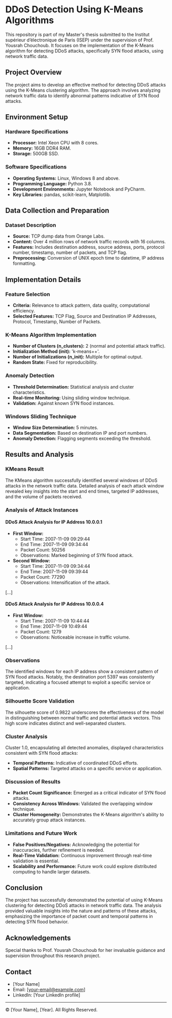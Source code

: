 # DDoS Detection Using K-Means Algorithms

This repository is part of my Master's thesis submitted to the Institut supérieur d’électronique de Paris (ISEP) under the supervision of Prof. Yousrah Chouchoub. It focuses on the implementation of the K-Means algorithm for detecting DDoS attacks, specifically SYN flood attacks, using network traffic data.

## Project Overview

The project aims to develop an effective method for detecting DDoS attacks using the K-Means clustering algorithm. The approach involves analyzing network traffic data to identify abnormal patterns indicative of SYN flood attacks.

## Environment Setup

### Hardware Specifications

- **Processor:** Intel Xeon CPU with 8 cores.
- **Memory:** 16GB DDR4 RAM.
- **Storage:** 500GB SSD.

### Software Specifications

- **Operating Systems:** Linux, Windows 8 and above.
- **Programming Language:** Python 3.8.
- **Development Environments:** Jupyter Notebook and PyCharm.
- **Key Libraries:** pandas, scikit-learn, Matplotlib.

## Data Collection and Preparation

### Dataset Description

- **Source:** TCP dump data from Orange Labs.
- **Content:** Over 4 million rows of network traffic records with 16 columns.
- **Features:** Includes destination address, source address, ports, protocol number, timestamp, number of packets, and TCP flag.
- **Preprocessing:** Conversion of UNIX epoch time to datetime, IP address formatting.

## Implementation Details

### Feature Selection

- **Criteria:** Relevance to attack pattern, data quality, computational efficiency.
- **Selected Features:** TCP Flag, Source and Destination IP Addresses, Protocol, Timestamp, Number of Packets.

### K-Means Algorithm Implementation

- **Number of Clusters (n_clusters):** 2 (normal and potential attack traffic).
- **Initialization Method (init):** 'k-means++'.
- **Number of Initializations (n_init):** Multiple for optimal output.
- **Random State:** Fixed for reproducibility.

### Anomaly Detection

- **Threshold Determination:** Statistical analysis and cluster characteristics.
- **Real-time Monitoring:** Using sliding window technique.
- **Validation:** Against known SYN flood instances.

### Windows Sliding Technique

- **Window Size Determination:** 5 minutes.
- **Data Segmentation:** Based on destination IP and port numbers.
- **Anomaly Detection:** Flagging segments exceeding the threshold.

## Results and Analysis

### KMeans Result

The KMeans algorithm successfully identified several windows of DDoS attacks in the network traffic data. Detailed analysis of each attack window revealed key insights into the start and end times, targeted IP addresses, and the volume of packets received.

### Analysis of Attack Instances

#### DDoS Attack Analysis for IP Address 10.0.0.1

- **First Window:** 
  - Start Time: 2007-11-09 09:29:44
  - End Time: 2007-11-09 09:34:44
  - Packet Count: 50256
  - Observations: Marked beginning of SYN flood attack.
- **Second Window:** 
  - Start Time: 2007-11-09 09:34:44
  - End Time: 2007-11-09 09:39:44
  - Packet Count: 77290
  - Observations: Intensification of the attack.

[...]

#### DDoS Attack Analysis for IP Address 10.0.0.4

- **First Window:** 
  - Start Time: 2007-11-09 10:44:44
  - End Time: 2007-11-09 10:49:44
  - Packet Count: 1279
  - Observations: Noticeable increase in traffic volume.

[...]

### Observations

The identified windows for each IP address show a consistent pattern of SYN flood attacks. Notably, the destination port 5397 was consistently targeted, indicating a focused attempt to exploit a specific service or application.

### Silhouette Score Validation

The silhouette score of 0.9822 underscores the effectiveness of the model in distinguishing between normal traffic and potential attack vectors. This high score indicates distinct and well-separated clusters.

### Cluster Analysis

Cluster 1.0, encapsulating all detected anomalies, displayed characteristics consistent with SYN flood attacks:

- **Temporal Patterns:** Indicative of coordinated DDoS efforts.
- **Spatial Patterns:** Targeted attacks on a specific service or application.

### Discussion of Results

- **Packet Count Significance:** Emerged as a critical indicator of SYN flood attacks.
- **Consistency Across Windows:** Validated the overlapping window technique.
- **Cluster Homogeneity:** Demonstrates the K-Means algorithm's ability to accurately group attack instances.

### Limitations and Future Work

- **False Positives/Negatives:** Acknowledging the potential for inaccuracies, further refinement is needed.
- **Real-Time Validation:** Continuous improvement through real-time validation is essential.
- **Scalability and Performance:** Future work could explore distributed computing to handle larger datasets.

## Conclusion

The project has successfully demonstrated the potential of using K-Means clustering for detecting DDoS attacks in network traffic data. The analysis provided valuable insights into the nature and patterns of these attacks, emphasizing the importance of packet count and temporal patterns in detecting SYN flood behavior.

## Acknowledgements

Special thanks to Prof. Yousrah Chouchoub for her invaluable guidance and supervision throughout this research project.

## Contact

- [Your Name]
- Email: [your-email@example.com]
- LinkedIn: [Your LinkedIn profile]

---

© [Your Name], [Year]. All Rights Reserved.

